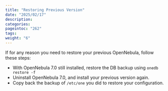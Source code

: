 ```yaml
---
title: "Restoring Previous Version"
date: "2025/02/17"
description:
categories:
pageintoc: "262"
tags:
weight: "6"
---
```


<a id="restoring-version"></a>

<!--# Restoring Previous Version -->

If for any reason you need to restore your previous OpenNebula, follow these steps:

- With OpenNebula 7.0 still installed, restore the DB backup using `onedb restore -f`
- Uninstall OpenNebula 7.0, and install your previous version again.
- Copy back the backup of `/etc/one` you did to restore your configuration.
